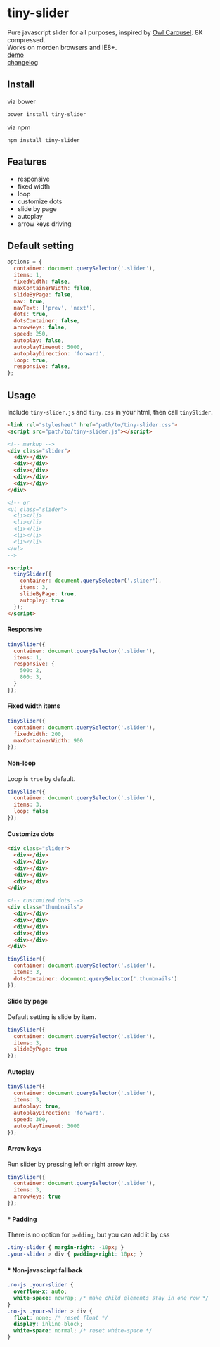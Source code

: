 # tiny-slider
Pure javascript slider for all purposes, inspired by [Owl Carousel](http://owlcarousel.owlgraphic.com/). 8K compressed.    
Works on morden browsers and IE8+.   
[demo](http://creatiointl.org/gallery/william/tiny-slider/demo/)   
[changelog](https://github.com/ganlanyuan/tiny-slider/blob/master/changelog.md)  

## Install
via bower
```
bower install tiny-slider
```
via npm
```
npm install tiny-slider
```
## Features
+ responsive
+ fixed width
+ loop
+ customize dots
+ slide by page
+ autoplay
+ arrow keys driving

## Default setting
```javascript
options = {
  container: document.querySelector('.slider'),
  items: 1,
  fixedWidth: false,
  maxContainerWidth: false,
  slideByPage: false,
  nav: true,
  navText: ['prev', 'next'],
  dots: true,
  dotsContainer: false,
  arrowKeys: false,
  speed: 250,
  autoplay: false,
  autoplayTimeout: 5000,
  autoplayDirection: 'forward',
  loop: true,
  responsive: false,
};
```
## Usage
Include `tiny-slider.js` and `tiny.css` in your html, then call `tinySlider`.
```html
<link rel="stylesheet" href="path/to/tiny-slider.css">
<script src="path/to/tiny-slider.js"></script>

<!-- markup -->
<div class="slider">
  <div></div>
  <div></div>
  <div></div>
  <div></div>
  <div></div>
</div>

<!-- or 
<ul class="slider">
  <li></li>
  <li></li>
  <li></li>
  <li></li>
  <li></li>
</ul> 
-->

<script>
  tinySlider({
    container: document.querySelector('.slider'),
    items: 3,
    slideByPage: true,
    autoplay: true
  });
</script>
```
#### Responsive
```javascript
tinySlider({
  container: document.querySelector('.slider'),
  items: 1,
  responsive: {
    500: 2,
    800: 3,
  }
});
```

#### Fixed width items
```javascript
tinySlider({
  container: document.querySelector('.slider'),
  fixedWidth: 200,
  maxContainerWidth: 900
});
```

#### Non-loop
Loop is `true` by default.
```javascript
tinySlider({
  container: document.querySelector('.slider'),
  items: 3,
  loop: false
});
```
#### Customize dots
```html
<div class="slider">
  <div></div>
  <div></div>
  <div></div>
  <div></div>
  <div></div>
</div>

<!-- customized dots -->
<div class="thumbnails">
  <div></div>
  <div></div>
  <div></div>
  <div></div>
  <div></div>
</div>
```
```javascript
tinySlider({
  container: document.querySelector('.slider'),
  items: 3,
  dotsContainer: document.querySelector('.thumbnails')
});
```

#### Slide by page
Default setting is slide by item.
```javascript
tinySlider({
  container: document.querySelector('.slider'),
  items: 3,
  slideByPage: true
});
```

#### Autoplay
```javascript
tinySlider({
  container: document.querySelector('.slider'),
  items: 3,
  autoplay: true,
  autoplayDirection: 'forward',
  speed: 300,
  autoplayTimeout: 3000
});
```

#### Arrow keys
Run slider by pressing left or right arrow key.
```javascript
tinySlider({
  container: document.querySelector('.slider'),
  items: 3,
  arrowKeys: true
});
```

#### * Padding
There is no option for `padding`, but you can add it by css 
```css
.tiny-slider { margin-right: -10px; }
.your-slider > div { padding-right: 10px; }
``` 

#### * Non-javascirpt fallback
```css
.no-js .your-slider { 
  overflow-x: auto; 
  white-space: nowrap; /* make child elements stay in one row */
}
.no-js .your-slider > div { 
  float: none; /* reset float */
  display: inline-block;
  white-space: normal; /* reset white-space */
}
```

